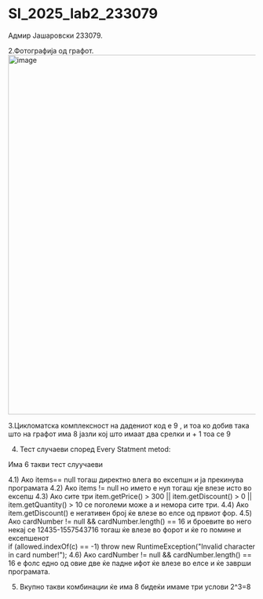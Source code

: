 # SI_2025_lab2_233079
Адмир Јашаровски 233079.

2.Фотографија од графот.
<img width="610" height="732" alt="image" src="https://github.com/user-attachments/assets/06756b06-46af-450b-b2f2-e34e8cc793cb" />

3.Цикломатска комплексност на дадениот код е 9 , и тоа ко добив така што на графот има 8 јазли кој што имаат два срелки и + 1 тоа се 9

4. Тест случаеви според Every Statment metod:

Има 6 такви тест слуучаеви

4.1) Ако items== null тогаш директно влега во ексепшн и ја прекинува програмата
4.2) Ако items != null но името е нул тогаш кје влезе исто во ексепш 
4.3) Ако сите три item.getPrice() > 300 || item.getDiscount() > 0 || item.getQuantity() > 10 се поголеми може а и немора сите три.
4.4) Ако item.getDiscount() е негативен број ќе влезе во елсе од првиот фор.
4.5) Ако cardNumber != null && cardNumber.length() == 16 и броевите во него некај се 12435-1557543716 тогаш ќе влезе во форот и ќе го помине и ексепшенот  
if (allowed.indexOf(c) == -1)  throw new RuntimeException("Invalid character in card number!"); 
4.6) Ако cardNumber != null && cardNumber.length() == 16 е фолс едно од овие две ќе падне ифот ќе влезе во елсе и ќе заврши програмата.

5. Вкупно такви комбинации ќе има 8 бидеќи имаме три услови 2^3=8

